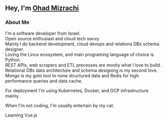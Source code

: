 ## Hey, I'm [Ohad Mizrachi](https://github.com/ohad24)

### About Me
I'm a software developer from Israel.  
Open source enthusiast and cloud tech savvy.  
Mainly I do backend development, cloud devops and relations DBs schema designer.   
Loving the Linux ecosystem, and main programing language of choice is Python.  
REST APIs, web scrapers and ETL precesses are mostly what I love to build.  
Relational DBs data architecture and schema designing is my second love. Mongo is my goto tool to none structured data and Redis for high performance queries and data cache.

For deployment I'm using Kubernetes, Docker, and GCP infrastructure  mainly.

When I'm not coding, I'm usually entertain by my cat.


Learning Vue.js

